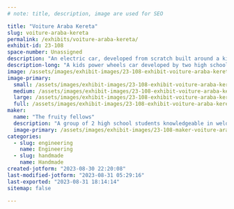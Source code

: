 ```yaml
---
# note: title, description, image are used for SEO

title: "Voiture Araba Kereta"
slug: voiture-araba-kereta
permalink: /exhibits/voiture-araba-kereta/
exhibit-id: 23-108
space-number: Unassigned
description: "An electric car, developed from scratch built around a kids powerwheels jeep"
description-long: "A kids power wheels car developed by two high school students, built from the ground up. Taking a kids toy jeep frame and putting it on top of a custom built frame, 1800W motor, and 3 48V LiPo's, it will overpower any opponents, called the Prideful Pursuit. Also, the name translate to Car Car Car"
image: /assets/images/exhibit-images/23-108-exhibit-voiture-araba-kereta-img-3960-large.jpg
image-primary: 
  small: /assets/images/exhibit-images/23-108-exhibit-voiture-araba-kereta-img-3960-small.jpg
  medium: /assets/images/exhibit-images/23-108-exhibit-voiture-araba-kereta-img-3960-medium.jpg
  large: /assets/images/exhibit-images/23-108-exhibit-voiture-araba-kereta-img-3960-large.jpg
  full: /assets/images/exhibit-images/23-108-exhibit-voiture-araba-kereta-img-3960-full.jpg
maker: 
  name: "The fruity fellows"
  description: "A group of 2 high school students knowledgeable in welding and electrical looking to take gold in the power racing series race."
  image-primary: /assets/images/exhibit-images/23-108-maker-voiture-araba-kereta-output-onlinepngtools-min-medium.png
categories: 
  - slug: engineering
    name: Engineering
  - slug: handmade
    name: Handmade
created-jotform: "2023-08-30 22:20:08"
last-modified-jotform: "2023-08-31 05:29:16"
last-exported: "2023-08-31 18:14:14"
sitemap: false

---
```

